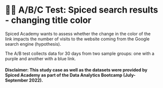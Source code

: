 # :man_scientist: A/B/C Test: Spiced search results - changing title color

Spiced Academy wants to assess whether the change in the color of the link impacts the number of visits to the website coming from the Google search engine (hypothesis). 

The A/B test collects data for 30 days from two sample groups: one with a purple and another with a blue link. 

#### Disclaimer: This study case as well as the datasets were provided by Spiced Academy as part of the Data Analytics Bootcamp (July- September 2022).
